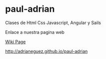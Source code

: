 # paul-adrian
Clases de Html Css Javascript, Angular y Sails

Enlace a nuestra pagina web 

[Wiki Page](http://adrianeguez.github.io/paul-adrian)

http://adrianeguez.github.io/paul-adrian
